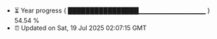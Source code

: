 - ⏳ Year progress { ████████████████▁▁▁▁▁▁▁▁▁▁▁▁▁▁ } 54.54 %
- ⏰ Updated on Sat, 19 Jul 2025 02:07:15 GMT

